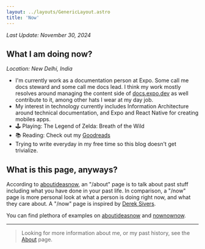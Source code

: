 ```yaml
---
layout: ../layouts/GenericLayout.astro
title: 'Now'
---
```


_Last Update: November 30, 2024_

## What I am doing now?

_Location: New Delhi, India_

- I'm currently work as a documentation person at Expo. Some call me docs steward and some call me docs lead. I think my work mostly resolves around managing the content side of [docs.expo.dev](https://docs.expo.dev) as well contribute to it, among other hats I wear at my day job.
- My interest in technology currently includes Information Architecture around technical documentation, and Expo and React Native for creating mobiles apps.
- 🕹️ Playing: The Legend of Zelda: Breath of the Wild
- 📚 Reading: Check out my [Goodreads](https://www.goodreads.com/author/show/17657541.Aman_Mittal)
- Trying to write everyday in my free time so this blog doesn't get trivialize.

## What is this page, anyways?

According to [aboutideasnow](https://aboutideasnow.com/about), an
"/about" page is to talk about past stuff including what you have done in your past life. In comparison, a "/now" page is more personal look at what a person is doing right now, and what they care about. A "/now" page is inspired by [Derek Sivers](https://sive.rs/now).

You can find plethora of examples on [aboutideasnow](https://aboutideasnow.com/about) and [nownownow](https://nownownow.com/).

---

> Looking for more information about me, or my past history, see the [About](/about) page.
